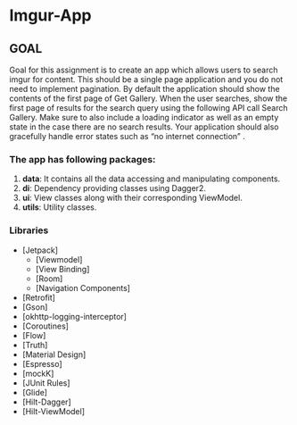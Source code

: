 # Imgur-App

## GOAL
Goal for this assignment is to create an app which allows users to search imgur for content.
This should be a single page application and you do not need to implement pagination.
By default the application should show the contents of the first page of Get Gallery. When
the user searches, show the first page of results for the search query using the following
API call Search Gallery. Make sure to also include a loading indicator as well as an empty
state in the case there are no search results. Your application should also gracefully handle
error states such as “no internet connection” .

### The app has following packages:
1. **data**: It contains all the data accessing and manipulating components.
2. **di**: Dependency providing classes using Dagger2.
3. **ui**: View classes along with their corresponding ViewModel.
4. **utils**: Utility classes.


### Libraries
- [Jetpack]
    - [Viewmodel]
    - [View Binding]
    - [Room]
    - [Navigation Components]
- [Retrofit]
- [Gson]
- [okhttp-logging-interceptor]
- [Coroutines]
- [Flow]
- [Truth]
- [Material Design]
- [Espresso]
- [mockK]
- [JUnit Rules]
- [Glide]
- [Hilt-Dagger]
- [Hilt-ViewModel]